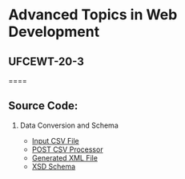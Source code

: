 # Advanced Topics in Web Development
## UFCEWT-20-3
====

## Source Code:

1. Data Conversion and Schema

	* [Input CSV File](http://www.cems.uwe.ac.uk/assignments/10008548/atwd/data/recorded_crime.csv)
	* [POST CSV Processor](http://www.cems.uwe.ac.uk/assignments/10008548/atwd/data/upload.post.phps)
	* [Generated XML File](http://www.cems.uwe.ac.uk/assignments/10008548/atwd/data/recorded_crime.xml)
	* [XSD Schema](http://www.cems.uwe.ac.uk/assignments/10008548/atwd/data/recorded_crime.xsd)